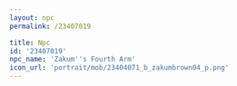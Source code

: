 ```yaml
---
layout: npc
permalink: /23407019

title: Npc
id: '23407019'
npc_name: 'Zakum''s Fourth Arm'
icon_url: 'portrait/mob/23404071_b_zakumbrown04_p.png'
---
```

